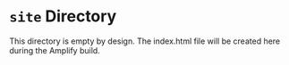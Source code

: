 # `site` Directory
This directory is empty by design. The index.html file will be created here during the Amplify build.